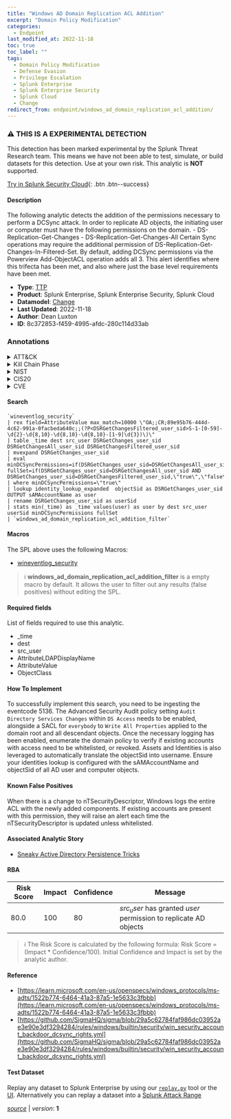 ```yaml
---
title: "Windows AD Domain Replication ACL Addition"
excerpt: "Domain Policy Modification"
categories:
  - Endpoint
last_modified_at: 2022-11-18
toc: true
toc_label: ""
tags:
  - Domain Policy Modification
  - Defense Evasion
  - Privilege Escalation
  - Splunk Enterprise
  - Splunk Enterprise Security
  - Splunk Cloud
  - Change
redirect_from: endpoint/windows_ad_domain_replication_acl_addition/
---
```


### :warning: THIS IS A EXPERIMENTAL DETECTION
This detection has been marked experimental by the Splunk Threat Research team. This means we have not been able to test, simulate, or build datasets for this detection. Use at your own risk. This analytic is **NOT** supported.


[Try in Splunk Security Cloud](https://www.splunk.com/en_us/cyber-security.html){: .btn .btn--success}

#### Description

The following analytic detects the addition of the permissions necessary to perform a DCSync attack. In order to replicate AD objects, the initiating user or computer must have the following permissions on the domain. - DS-Replication-Get-Changes - DS-Replication-Get-Changes-All Certain Sync operations may require the additional permission of DS-Replication-Get-Changes-In-Filtered-Set. By default, adding DCSync permissions via the Powerview Add-ObjectACL operation adds all 3. This alert identifies where this trifecta has been met, and also where just the base level requirements have been met.

- **Type**: [TTP](https://github.com/splunk/security_content/wiki/Detection-Analytic-Types)
- **Product**: Splunk Enterprise, Splunk Enterprise Security, Splunk Cloud
- **Datamodel**: [Change](https://docs.splunk.com/Documentation/CIM/latest/User/Change)
- **Last Updated**: 2022-11-18
- **Author**: Dean Luxton
- **ID**: 8c372853-f459-4995-afdc-280c114d33ab

### Annotations
<details>
  <summary>ATT&CK</summary>

<div markdown="1">

#### [ATT&CK](https://attack.mitre.org/)

| ID          | Technique   | Tactic         |
| ----------- | ----------- |--------------- |
| [T1484](https://attack.mitre.org/techniques/T1484/) | Domain Policy Modification | Defense Evasion, Privilege Escalation |

</div>
</details>


<details>
  <summary>Kill Chain Phase</summary>

<div markdown="1">

* Exploitation


</div>
</details>


<details>
  <summary>NIST</summary>

<div markdown="1">

* DE.CM



</div>
</details>

<details>
  <summary>CIS20</summary>

<div markdown="1">

* CIS 10



</div>
</details>

<details>
  <summary>CVE</summary>

<div markdown="1">


</div>
</details>


#### Search

```
`wineventlog_security`  
| rex field=AttributeValue max_match=10000 \"OA;;CR;89e95b76-444d-4c62-991a-0facbeda640c;;(?P<DSRGetChangesFiltered_user_sid>S-1-[0-59]-\d{2}-\d{8,10}-\d{8,10}-\d{8,10}-[1-9]\d{3})\)\"
| table _time dest src_user DSRGetChanges_user_sid DSRGetChangesAll_user_sid DSRGetChangesFiltered_user_sid
| mvexpand DSRGetChanges_user_sid
| eval minDCSyncPermissions=if(DSRGetChanges_user_sid=DSRGetChangesAll_user_sid,\"true\",\"false\"), fullSet=if(DSRGetChanges_user_sid=DSRGetChangesAll_user_sid AND DSRGetChanges_user_sid=DSRGetChangesFiltered_user_sid,\"true\",\"false\")
| where minDCSyncPermissions=\"true\" 
| lookup identity_lookup_expanded  objectSid as DSRGetChanges_user_sid OUTPUT sAMAccountName as user 
| rename DSRGetChanges_user_sid as userSid 
| stats min(_time) as _time values(user) as user by dest src_user userSid minDCSyncPermissions fullSet
| `windows_ad_domain_replication_acl_addition_filter`
```

#### Macros
The SPL above uses the following Macros:
* [wineventlog_security](https://github.com/splunk/security_content/blob/develop/macros/wineventlog_security.yml)

> :information_source:
> **windows_ad_domain_replication_acl_addition_filter** is a empty macro by default. It allows the user to filter out any results (false positives) without editing the SPL.



#### Required fields
List of fields required to use this analytic.
* _time
* dest
* src_user
* AttributeLDAPDisplayName
* AttributeValue
* ObjectClass



#### How To Implement
To successfully implement this search, you need to be ingesting the eventcode 5136. The Advanced Security Audit policy setting `Audit Directory Services Changes` within `DS Access` needs to be enabled, alongside a SACL for `everybody` to  `Write All Properties` applied to the domain root and all descendant objects. Once the necessary logging has been enabled, enumerate the domain policy to verify if existing accounts with access need to be whitelisted, or revoked. Assets and Identities is also leveraged to automatically translate the objectSid into username. Ensure your identities lookup is configured with the sAMAccountName and objectSid of all AD user and computer objects.
#### Known False Positives
When there is a change to nTSecurityDescriptor, Windows logs the entire ACL with the newly added components. If existing accounts are present with this permission, they will raise an alert each time the nTSecurityDescriptor is updated unless whitelisted.

#### Associated Analytic Story
* [Sneaky Active Directory Persistence Tricks](/stories/sneaky_active_directory_persistence_tricks)




#### RBA

| Risk Score  | Impact      | Confidence   | Message      |
| ----------- | ----------- |--------------|--------------|
| 80.0 | 100 | 80 | $src_user$ has granted $user$ permission to replicate AD objects |


> :information_source:
> The Risk Score is calculated by the following formula: Risk Score = (Impact * Confidence/100). Initial Confidence and Impact is set by the analytic author.


#### Reference

* [https://learn.microsoft.com/en-us/openspecs/windows_protocols/ms-adts/1522b774-6464-41a3-87a5-1e5633c3fbbb](https://learn.microsoft.com/en-us/openspecs/windows_protocols/ms-adts/1522b774-6464-41a3-87a5-1e5633c3fbbb)
* [https://github.com/SigmaHQ/sigma/blob/29a5c62784faf986dc03952ae3e90e3df3294284/rules/windows/builtin/security/win_security_account_backdoor_dcsync_rights.yml](https://github.com/SigmaHQ/sigma/blob/29a5c62784faf986dc03952ae3e90e3df3294284/rules/windows/builtin/security/win_security_account_backdoor_dcsync_rights.yml)



#### Test Dataset
Replay any dataset to Splunk Enterprise by using our [`replay.py`](https://github.com/splunk/attack_data#using-replaypy) tool or the [UI](https://github.com/splunk/attack_data#using-ui).
Alternatively you can replay a dataset into a [Splunk Attack Range](https://github.com/splunk/attack_range#replay-dumps-into-attack-range-splunk-server)




[*source*](https://github.com/splunk/security_content/tree/develop/detections/experimental/endpoint/windows_ad_domain_replication_acl_addition.yml) \| *version*: **1**